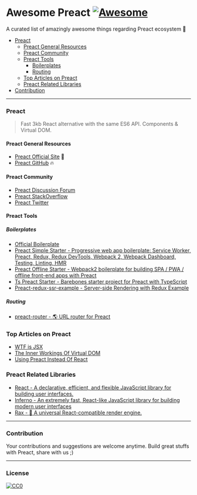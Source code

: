 # Awesome Preact [![Awesome](https://cdn.rawgit.com/sindresorhus/awesome/d7305f38d29fed78fa85652e3a63e154dd8e8829/media/badge.svg)](https://github.com/sindresorhus/awesome)
A curated list of amazingly awesome things regarding Preact ecosystem :star2:

- [Preact](#preact)
  - [Preact General Resources](#preact-general-resources)
  - [Preact Community](#preact-community)
  - [Preact Tools](#preact-tools)
    - [Boilerplates](#boilerplates)
    - [Routing](#routing)
  - [Top Articles on Preact](#top-articles-on-preact)
  - [Preact Related Libraries](#preact-related-libraries)
- [Contribution](#contribution)
  
  
---  
### Preact
> Fast 3kb React alternative with the same ES6 API. Components & Virtual DOM.

#### Preact General Resources
* [Preact Official Site](https://preactjs.com/) :rocket:
* [Preact GitHub](https://github.com/developit/preact) :fire:

#### Preact Community
* [Preact Discussion Forum](https://preact.slack.com)
* [Preact StackOverflow](https://stackoverflow.com/questions/tagged/preact)
* [Preact Twitter](https://twitter.com/preactjs)

#### Preact Tools

##### Boilerplates
* [Official Boilerplate](https://github.com/developit/preact-boilerplate)
* [Preact Simple Starter - Progressive web app boilerplate: Service Worker, Preact, Redux, Redux DevTools, Webpack 2, Webpack Dashboard, Testing, Linting, HMR ](https://github.com/ooade/PreactSimpleStarter)
* [Preact Offline Starter - Webpack2 boilerplate for building SPA / PWA / offline front-end apps with Preact](https://github.com/lukeed/preact-starter)
* [Ts Preact Starter - Barebones starter project for Preact with TypeScript](https://github.com/nickytonline/ts-preact-starter)
* [Preact-redux-ssr-example - Server-side Rendering with Redux Example](https://github.com/csbun/preact-redux-ssr-example)

##### Routing
* [preact-router - :earth_americas: URL router for Preact](https://github.com/developit/preact-router)

### Top Articles on Preact
* [WTF is JSX](https://jasonformat.com/wtf-is-jsx/)
* [The Inner Workings Of Virtual DOM](https://medium.com/@rajaraodv/the-inner-workings-of-virtual-dom-666ee7ad47cf)
* [Using Preact Instead Of React](https://medium.com/@rajaraodv/using-preact-instead-of-react-70f40f53107c)

### Preact Related Libraries
* [React - A declarative, efficient, and flexible JavaScript library for building user interfaces.](https://github.com/facebook/react)
* [Inferno - An extremely fast, React-like JavaScript library for building modern user interfaces](https://github.com/infernojs/inferno)
* [Rax - :tophat: A universal React-compatible render engine.](https://github.com/alibaba/rax.)

---
### Contribution
Your contributions and suggestions are welcome anytime. Build great stuffs with Preact, share with us ;)

---
### License
[![CC0](http://i.creativecommons.org/p/zero/1.0/88x31.png)](http://creativecommons.org/publicdomain/zero/1.0/)
